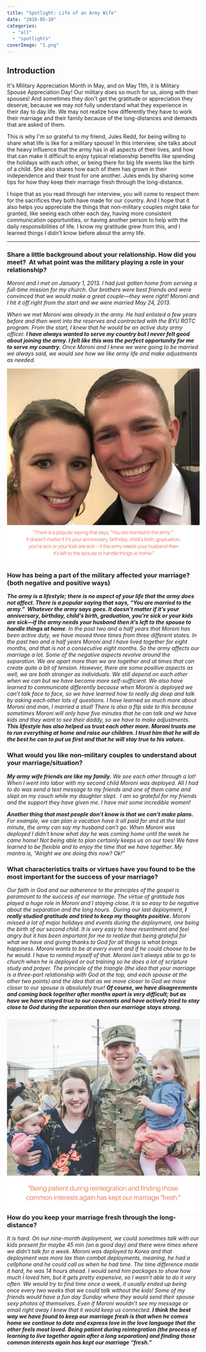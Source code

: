 ```yaml
---
title: "Spotlight: Life of an Army Wife"
date: "2018-05-10"
categories: 
  - "all"
  - "spotlights"
coverImage: "1.png"
---
```


## Introduction

It's Military Appreciation Month in May, and on May 11th, it is Military Spouse Appreciation Day! Our military does so much for us, along with their spouses! And sometimes they don't get the gratitude or appreciation they deserve, because we may not fully understand what they experience in their day to day life. We may not realize how differently they have to work their marriage and their family because of the long-distances and demands that are asked of them.

This is why I'm so grateful to my friend, Jules Redd, for being willing to share what life is like for a military spouse! In this interview, she talks about the heavy influence that the army has in all aspects of their lives, and how that can make it difficult to enjoy typical relationship benefits like spending the holidays with each other, or being there for big life events like the birth of a child. She also shares how each of them has grown in their independence and their trust for one another. Jules ends by sharing some tips for how they keep their marriage fresh through the long-distance.

I hope that as you read through her interview, you will come to respect them for the sacrifices they both have made for our country. And I hope that it also helps you appreciate the things that non-military couples might take for granted, like seeing each other each day, having more consistent communication opportunities, or having another person to help with the daily responsibilities of life. I know my gratitude grew from this, and I learned things I didn't know before about the army life.

* * *

### Share a little background about your relationship. How did you meet?  At what point was the military playing a role in your relationship?

_Moroni and I met on January 1, 2013. I had just gotten home from serving a full-time mission for my church. Our brothers were best friends and were convinced that we would make a great couple—they were right! Moroni and I hit it off right from the start and we were married May 24, 2013._

_When we met Moroni was already in the army. He had enlisted a few years before and then went into the reserves and contracted with the BYU ROTC program. From the start, I knew that he would be an active duty army officer. **I have always wanted to serve my country but I never felt good about joining the army. I felt like this was the perfect opportunity for me to serve my country.** Once Moroni and I knew we were going to be married we always said, we would see how we like army life and make adjustments as needed._

![military spouse life, life of a military spouse, army wife life, wife life, being in the army, being a spouse in the army, the hard life of being in the army, being a parent in the army, spouse in the army, life during deployment, spouse life during deployment, marriage advice, military marriage advice](images/3-1.png)

### How has being a part of the military affected your marriage? (both negative and positive ways)

_**The army is a lifestyle; there is no aspect of your life that the army does not affect. There is a popular saying that says, “You are married to the army.”  Whatever the army says goes. It doesn’t matter if it’s your anniversary, birthday, child’s birth, graduation, you’re sick or your kids are sick—if the army needs your husband then it’s left to the spouse to handle things at home**. In the past two and a half years that Moroni has been active duty, we have moved three times from three different states. In the past two and a half years Moroni and I have lived together for eight months, and that is not a consecutive eight months. So the army affects our marriage a lot. Some of the negative aspects revolve around the separation. We are apart more than we are together and at times that can create quite a bit of tension. However, there are some positive aspects as well, we are both stronger as individuals. We still depend on each other when we can but we have become more self-sufficient. We also have learned to communicate differently because when Moroni is deployed we can’t talk face to face, so we have learned how to really dig deep and talk by asking each other lots of questions. I have learned so much more about Moroni and man, I married a stud! There is also a flip side to this because sometimes Moroni will only have five minutes that he can talk and we have kids and they want to see their daddy, so we have to make adjustments. **This lifestyle has also helped us trust each other more. Moroni trusts me to run everything at home and raise our children. I trust him that he will do the best he can to put us first and that he will stay true to his values.**_

### What would you like non-military couples to understand about your marriage/situation?

_**My army wife friends are like my family.** We see each other through a lot! When I went into labor with my second child Moroni was deployed. All I had to do was send a text message to my friends and one of them came and slept on my couch while my daughter slept.  I am so grateful for my friends and the support they have given me. I have met some incredible women!_

_**Another thing that most people don’t know is that we can’t make plans.** For example, we can plan a vacation have it all paid for and at the last minute, the army can say my husband can’t go. When Moroni was deployed I didn’t know what day he was coming home until the week he came home! Not being able to plan certainly keeps us on our toes! We have learned to be flexible and to enjoy the time that we have together. My mantra is, “Alright we are doing this now? Ok!”_

### What characteristics traits or virtues have you found to be the most important for the success of your marriage?

_Our faith in God and our adherence to the principles of the gospel is paramount to the success of our marriage. The virtue of gratitude has played a huge role in Moroni and I staying close. It is so easy to be negative about the separation and the long hours.  During our last deployment, **I really studied gratitude and tried to keep my thoughts positive.** Moroni missed a lot of major holidays and events during the deployment, one being the birth of our second child. It is very easy to have resentment and feel angry but it has been important for me to realize that being grateful for what we have and giving thanks to God for all things is what brings happiness. Moroni wants to be at every event and if he could choose to be he would. I have to remind myself of that. Moroni isn’t always able to go to church when he is deployed or out training so he does a lot of scripture study and prayer. The principle of the triangle (_the idea that your marriage is a three-part relationship with God at the top, and each spouse at the other two points_) and the idea that as we move closer to God we move closer to our spouse is absolutely true! **Of course, we have disagreements and coming back together after months apart is very difficult; but as have we have stayed true to our covenants and have actively tried to stay close to God during the separation then our marriage stays strong.**_

### ![military spouse life, life of a military spouse, army wife life, wife life, being in the army, being a spouse in the army, the hard life of being in the army, being a parent in the army, spouse in the army, life during deployment, spouse life during deployment, marriage advice, military marriage advice](images/4-1.png)How do you keep your marriage fresh through the long-distance?

_It is hard. On our nine-month deployment, we could sometimes talk with our kids present for maybe 45 min (on a good day) and there were times where we didn’t talk for a week. Moroni was deployed to Korea and that deployment was more lax than combat deployments, meaning, he had a cellphone and he could call us when he had time. The time difference made it hard, he was 14 hours ahead. I would send him packages to show how much I loved him, but it gets pretty expensive, so I wasn’t able to do it very often. We would try to find time once a week, it usually ended up being once every two weeks that we could talk without the kids! Some of my friends would have a fun day Sunday where they would send their spouse sexy photos of themselves. Even if Moroni wouldn’t see my message or email right away I knew that it would keep us connected. **I think the best way we have found to keep our marriage fresh is that when he comes home we continue to date and express love in the love language that the other feels most loved. Being patient during reintegration (the process of learning to live together again after a long separation) and finding those common interests again has kept our marriage “fresh.”**_
